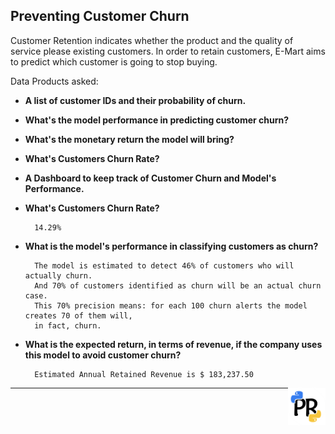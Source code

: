 ## Preventing Customer Churn


Customer Retention indicates whether the product and the quality of service please existing customers. In order to retain customers, E-Mart aims to predict which customer is going to stop buying.

Data Products asked:

- **A list of customer IDs and their probability of churn.**

- **What's the model performance in predicting customer churn?**

- **What's the monetary return the model will bring?**

- **What's Customers Churn Rate?**

- **A Dashboard to keep track of Customer Churn and Model's Performance.**



- **What's Customers Churn Rate?**

        14.29%
        
        
- **What is the model's performance in classifying customers as churn?**

        
        The model is estimated to detect 46% of customers who will actually churn.
        And 70% of customers identified as churn will be an actual churn case. 
        This 70% precision means: for each 100 churn alerts the model creates 70 of them will,
        in fact, churn.


- **What is the expected return, in terms of revenue, if the company uses this model to avoid customer churn?**

        Estimated Annual Retained Revenue is $ 183,237.50
        
        

[<img align="right" width="60" height="60" src="https://github.com/pauloreis-ds/Paulo-Reis-Data-Science/blob/master/Paulo%20Reis/Pauloreis01.png">](https://github.com/pauloreis-ds)

---
